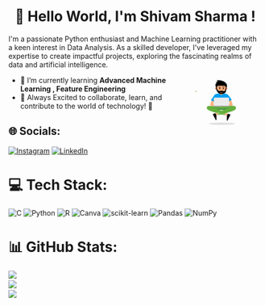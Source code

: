 # <h1 align="center">👋 Hello World, I'm Shivam Sharma !</h1>
I'm a passionate Python enthusiast and Machine Learning practitioner with a keen interest in Data Analysis. As a skilled developer, I've leveraged my expertise to create impactful projects, exploring the fascinating realms of data and artificial intelligence.

<img align="right" alt="coding" width="165" height="100" src="https://github.com/Shivammpurohit/Shivammpurohit/blob/main/coding1.gif">

- 🚀 I’m currently learning **Advanced Machine Learning , Feature Engineering**
- 🌟 Always Excited to collaborate, learn, and contribute to the world of technology! 🚀
  


## 🌐 Socials:
[![Instagram](https://img.shields.io/badge/Instagram-%23E4405F.svg?logo=Instagram&logoColor=white)](https://instagram.com/shivammpurohit) [![LinkedIn](https://img.shields.io/badge/LinkedIn-%230077B5.svg?logo=linkedin&logoColor=white)](https://www.linkedin.com/in/shivam-sharma-0b0182172?utm_source=share&utm_campaign=share_via&utm_content=profile&utm_medium=android_app) 

# 💻 Tech Stack:
![C](https://img.shields.io/badge/c-%2300599C.svg?style=for-the-badge&logo=c&logoColor=white) ![Python](https://img.shields.io/badge/python-3670A0?style=for-the-badge&logo=python&logoColor=ffdd54) ![R](https://img.shields.io/badge/r-%23276DC3.svg?style=for-the-badge&logo=r&logoColor=white) ![Canva](https://img.shields.io/badge/Canva-%2300C4CC.svg?style=for-the-badge&logo=Canva&logoColor=white) ![scikit-learn](https://img.shields.io/badge/scikit--learn-%23F7931E.svg?style=for-the-badge&logo=scikit-learn&logoColor=white) ![Pandas](https://img.shields.io/badge/pandas-%23150458.svg?style=for-the-badge&logo=pandas&logoColor=white) ![NumPy](https://img.shields.io/badge/numpy-%23013243.svg?style=for-the-badge&logo=numpy&logoColor=white)
# 📊 GitHub Stats:
![](https://github-readme-stats.vercel.app/api?username=shivammpurohit&theme=dark&hide_border=false&include_all_commits=false&count_private=false)<br/>
![](https://github-readme-streak-stats.herokuapp.com/?user=shivammpurohit&theme=dark&hide_border=false)<br/>
![](https://github-readme-stats.vercel.app/api/top-langs/?username=shivammpurohit&theme=dark&hide_border=false&include_all_commits=false&count_private=false&layout=compact)

<!-- Contributors - Proudly created with GPRM ( https://gprm.itsvg.in ) -->

